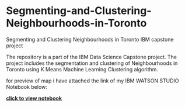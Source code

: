 # Segmenting-and-Clustering-Neighbourhoods-in-Toronto
Segmenting and Clustering Neighbourhoods in Toronto IBM capstone project

The repository is a part of the IBM Data Science Capstone project. The project includes the segmentation and clustering of Neighbourhoods in Toronto using K Means Machine Learning Clustering algorithm.

for preview of map i have attached the link of my IBM WATSON STUDIO Notebook below:

<b><a href="https://dataplatform.cloud.ibm.com/analytics/notebooks/v2/39df747a-d6ec-4c15-96ee-d2f4e9be57fb/view?access_token=2a8d0606b088466570dc1ce3304fb99195820362d1742189895ba6eed15e317f" target="blank">click to view notebook</a></b> 
